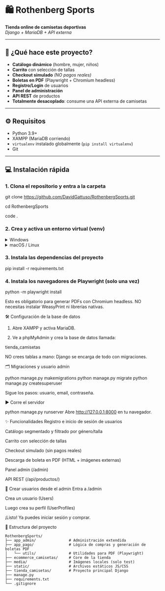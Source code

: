 # 🛍️ Rothenberg Sports

**Tienda online de camisetas deportivas**  
_Django + MariaDB + API externa_

---

## 🚀 ¿Qué hace este proyecto?

- **Catálogo dinámico** (hombre, mujer, niños)
- **Carrito** con selección de tallas
- **Checkout simulado** _(NO pagos reales)_
- **Boletas en PDF** (Playwright + Chromium headless)
- **Registro/Login** de usuarios
- **Panel de administración**
- **API REST** de productos
- **Totalmente desacoplado**: consume una API externa de camisetas

---

## ⚙️ Requisitos

- Python 3.9+
- XAMPP (MariaDB corriendo)
- `virtualenv` instalado globalmente (`pip install virtualenv`)
- Git

---

## 💻 Instalación rápida

### 1. Clona el repositorio y entra a la carpeta

git clone https://github.com/DavidGattuso/RothenbergSports.git

cd RothenbergSports

code .

### 2. Crea y activa un entorno virtual (venv)
<details> <summary>Windows</summary>

python -m venv venv
.\venv\Scripts\activate
</details> <details> <summary>macOS / Linux</summary>

python3 -m venv venv
source venv/bin/activate
</details>

### 3. Instala las dependencias del proyecto

pip install -r requirements.txt

### 4. Instala los navegadores de Playwright (solo una vez)

python -m playwright install

Esto es obligatorio para generar PDFs con Chromium headless.
NO necesitas instalar WeasyPrint ni librerías nativas.

🛠️ Configuración de la base de datos

1. Abre XAMPP y activa MariaDB.

2. Ve a phpMyAdmin y crea la base de datos llamada:

tienda_camisetas

NO crees tablas a mano: Django se encarga de todo con migraciones.

🗂️ Migraciones y usuario admin

python manage.py makemigrations
python manage.py migrate
python manage.py createsuperuser

Sigue los pasos: usuario, email, contraseña.

▶️ Corre el servidor

python manage.py runserver
Abre http://127.0.0.1:8000 en tu navegador.

✨ Funcionalidades
Registro e inicio de sesión de usuarios

Catálogo segmentado y filtrado por género/talla

Carrito con selección de tallas

Checkout simulado (sin pagos reales)

Descarga de boleta en PDF (HTML + imágenes externas)

Panel admin (/admin)

API REST (/api/productos/)

👤 Crear usuarios desde el admin
Entra a /admin

Crea un usuario (Users)

Luego crea su perfil (UserProfiles)

¡Listo! Ya puedes iniciar sesión y comprar.

📁 Estructura del proyecto

```text
RothenbergSports/
├── app_admin/               # Administración extendida
├── app_pago/                # Lógica de compras y generación de boletas PDF
│   └── utils/               # Utilidades para PDF (Playwright)
├── ecommerce_camisetas/     # Core de la tienda
├── media/                   # Imágenes locales (solo test)
├── static/                  # Archivos estáticos JS/CSS
├── tienda_camisetas/        # Proyecto principal Django
├── manage.py
├── requirements.txt
└── .gitignore
```
